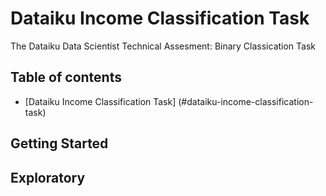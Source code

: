 # Dataiku Income Classification Task
The Dataiku Data Scientist Technical Assesment: Binary Classication Task 

## Table of contents
* [Dataiku Income Classification Task] (#dataiku-income-classification-task)

## Getting Started


## Exploratory
